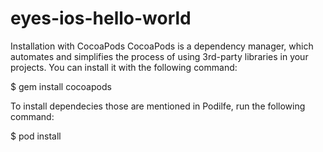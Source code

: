# eyes-ios-hello-world
Installation with CocoaPods
CocoaPods is a dependency manager, which automates and simplifies the process of using 3rd-party libraries in your projects. You can install it with the following command:

$ gem install cocoapods


To install dependecies those are mentioned in Podilfe, run the following command:

$ pod install
